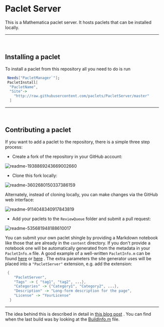 <a id="paclet-server" style="width:0;height:0;margin:0;padding:0;">&zwnj;</a>

# Paclet Server

This is a Mathematica paclet server. It hosts paclets that can be installed locally.

---

<a id="installing-a-paclet" style="width:0;height:0;margin:0;padding:0;">&zwnj;</a>

## Installing a paclet

To install a paclet from this repository all you need to do is run

```mathematica
 Needs["PacletManager`"];
 PacletInstall[
  "PacletName",
  "Site"->
    "http://raw.githubusercontent.com/paclets/PacletServer/master"
  ]
```

---

<a id="contributing-a-paclet" style="width:0;height:0;margin:0;padding:0;">&zwnj;</a>

## Contributing a paclet

If you want to add a paclet to the repository, there is a simple three step process:

* Create a fork of the repository in your GitHub account:

 ![readme-1938869243669002660](project/img/readme-1938869243669002660.png)

* Clone this fork locally:

 ![readme-3602680150337386159](project/img/readme-3602680150337386159.png)

Alternately, instead of cloning locally, you can make changes via the GitHub web interface:

 ![readme-9114048340917843819](project/img/readme-9114048340917843819.png)

* Add your paclets to the   ```ReviewQueue```  folder and submit a pull request:

 ![readme-535681948188610017](project/img/readme-535681948188610017.png)

You can submit your own paclet shingle by providing a Markdown notebook like those that are already in the  ```content```  directory. If you don't provide a notebook one will be automatically generated from the metadata in your  ```PacletInfo.m```  file. A good example of a well-written  ```PacletInfo.m```  can be found  [here](https://github.com/szhorvat/MaTeX/blob/master/MaTeX/PacletInfo.m)  or  [here](https://github.com/b3m2a1/mathematica-BTools/blob/master/PacletInfo.m) . The extra parameters the site generator uses will be placed into a  ```"PacletServer"```  extension, e.g. add the extension:

```mathematica
 {
    "PacletServer",
    "Tags" -> { "tag1", "tag2", ...},
    "Categories" -> {"Category1", "Category2", ...},
    "Description" -> "Long-form description for the page",
    "License" -> "YourLicense"
  }
```

---

The idea behind this is described in detail in  [this blog post](https://www.wolframcloud.com/objects/b3m2a1/home/building-a-mathematica-package-ecosystem-part-1.html#main-content) . You can find when the last build was by looking at the  [BuildInfo.m](https://github.com/MathematicaPacletServer/PacletServer/blob/master/BuildInfo.m)  file.
